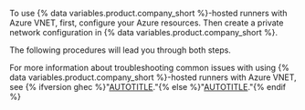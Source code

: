To use {% data variables.product.company_short %}-hosted runners with Azure VNET, first, configure your Azure resources. Then create a private network configuration in {% data variables.product.company_short %}.

The following procedures will lead you through both steps.

For more information about troubleshooting common issues with using {% data variables.product.company_short %}-hosted runners with Azure VNET, see {% ifversion ghec %}"[AUTOTITLE](/admin/configuration/configuring-private-networking-for-hosted-compute-products/troubleshooting-azure-private-network-configurations-for-github-hosted-runners-in-your-enterprise)."{% else %}"[AUTOTITLE](/organizations/managing-organization-settings/troubleshooting-azure-private-network-configurations-for-github-hosted-runners-in-your-organization)."{% endif %}
